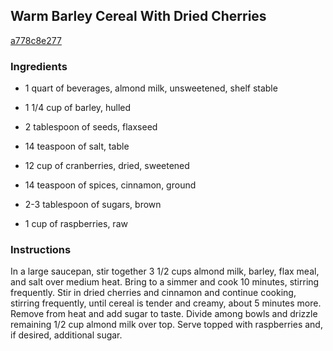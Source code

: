 ## Warm Barley Cereal With Dried Cherries

[a778c8e277](http://www.food.com/recipe/warm-barley-cereal-with-dried-cherries-395752)

### Ingredients

 - 1 quart of beverages, almond milk, unsweetened, shelf stable

 - 1 1/4 cup of barley, hulled

 - 2 tablespoon of seeds, flaxseed

 - 14 teaspoon of salt, table

 - 12 cup of cranberries, dried, sweetened

 - 14 teaspoon of spices, cinnamon, ground

 - 2-3 tablespoon of sugars, brown

 - 1 cup of raspberries, raw

### Instructions

In a large saucepan, stir together 3 1/2 cups almond milk, barley, flax meal, and salt over medium heat. Bring to a simmer and cook 10 minutes, stirring frequently. Stir in dried cherries and cinnamon and continue cooking, stirring frequently, until cereal is tender and creamy, about 5 minutes more. Remove from heat and add sugar to taste. Divide among bowls and drizzle remaining 1/2 cup almond milk over top. Serve topped with raspberries and, if desired, additional sugar.